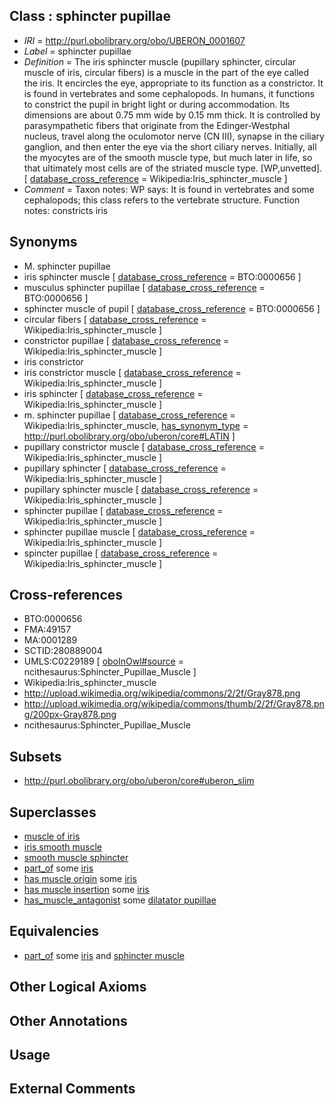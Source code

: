 
## Class : sphincter pupillae

 * *IRI* = http://purl.obolibrary.org/obo/UBERON_0001607
 * *Label* = sphincter pupillae
 * *Definition* = The iris sphincter muscle (pupillary sphincter, circular muscle of iris, circular fibers) is a muscle in the part of the eye called the iris. It encircles the eye, appropriate to its function as a constrictor. It is found in vertebrates and some cephalopods. In humans, it functions to constrict the pupil in bright light or during accommodation. Its dimensions are about 0.75 mm wide by 0.15 mm thick. It is controlled by parasympathetic fibers that originate from the Edinger-Westphal nucleus, travel along the oculomotor nerve (CN III), synapse in the ciliary ganglion, and then enter the eye via the short ciliary nerves. Initially, all the myocytes are of the smooth muscle type, but much later in life, so that ultimately most cells are of the striated muscle type. [WP,unvetted]. [ [database_cross_reference](../../ef/oboInOwl#hasDbXref.md) = Wikipedia:Iris_sphincter_muscle ]
 * *Comment* = Taxon notes: WP says: It is found in vertebrates and some cephalopods; this class refers to the vertebrate structure. Function notes: constricts iris

## Synonyms

 * M. sphincter pupillae
 * iris sphincter muscle [ [database_cross_reference](../../ef/oboInOwl#hasDbXref.md) = BTO:0000656 ]
 * musculus sphincter pupillae [ [database_cross_reference](../../ef/oboInOwl#hasDbXref.md) = BTO:0000656 ]
 * sphincter muscle of pupil [ [database_cross_reference](../../ef/oboInOwl#hasDbXref.md) = BTO:0000656 ]
 * circular fibers [ [database_cross_reference](../../ef/oboInOwl#hasDbXref.md) = Wikipedia:Iris_sphincter_muscle ]
 * constrictor pupillae [ [database_cross_reference](../../ef/oboInOwl#hasDbXref.md) = Wikipedia:Iris_sphincter_muscle ]
 * iris constrictor
 * iris constrictor muscle [ [database_cross_reference](../../ef/oboInOwl#hasDbXref.md) = Wikipedia:Iris_sphincter_muscle ]
 * iris sphincter [ [database_cross_reference](../../ef/oboInOwl#hasDbXref.md) = Wikipedia:Iris_sphincter_muscle ]
 * m. sphincter pupillae [ [database_cross_reference](../../ef/oboInOwl#hasDbXref.md) = Wikipedia:Iris_sphincter_muscle, [has_synonym_type](../../pe/oboInOwl#hasSynonymType.md) = http://purl.obolibrary.org/obo/uberon/core#LATIN ]
 * pupillary constrictor muscle [ [database_cross_reference](../../ef/oboInOwl#hasDbXref.md) = Wikipedia:Iris_sphincter_muscle ]
 * pupillary sphincter [ [database_cross_reference](../../ef/oboInOwl#hasDbXref.md) = Wikipedia:Iris_sphincter_muscle ]
 * pupillary sphincter muscle [ [database_cross_reference](../../ef/oboInOwl#hasDbXref.md) = Wikipedia:Iris_sphincter_muscle ]
 * sphincter pupillae [ [database_cross_reference](../../ef/oboInOwl#hasDbXref.md) = Wikipedia:Iris_sphincter_muscle ]
 * sphincter pupillae muscle [ [database_cross_reference](../../ef/oboInOwl#hasDbXref.md) = Wikipedia:Iris_sphincter_muscle ]
 * spincter pupillae [ [database_cross_reference](../../ef/oboInOwl#hasDbXref.md) = Wikipedia:Iris_sphincter_muscle ]

## Cross-references

 * BTO:0000656
 * FMA:49157
 * MA:0001289
 * SCTID:280889004
 * UMLS:C0229189 [ [oboInOwl#source](../../ce/oboInOwl#source.md) = ncithesaurus:Sphincter_Pupillae_Muscle ]
 * Wikipedia:Iris_sphincter_muscle
 * http://upload.wikimedia.org/wikipedia/commons/2/2f/Gray878.png
 * http://upload.wikimedia.org/wikipedia/commons/thumb/2/2f/Gray878.png/200px-Gray878.png
 * ncithesaurus:Sphincter_Pupillae_Muscle

## Subsets

 * http://purl.obolibrary.org/obo/uberon/core#uberon_slim

## Superclasses

 * [muscle of iris](../../UBERON/06/UBERON_0001606.md)
 * [iris smooth muscle](../../UBERON/34/UBERON_0004234.md)
 * [smooth muscle sphincter](../../UBERON/21/UBERON_0007521.md)
 * [part_of](../../BFO/50/BFO_0000050.md) some [iris](../../UBERON/69/UBERON_0001769.md)
 * [has muscle origin](../../RO/72/RO_0002372.md) some [iris](../../UBERON/69/UBERON_0001769.md)
 * [has muscle insertion](../../RO/73/RO_0002373.md) some [iris](../../UBERON/69/UBERON_0001769.md)
 * [has_muscle_antagonist](../../core#has/st/core#has_muscle_antagonist.md) some [dilatator pupillae](../../UBERON/08/UBERON_0001608.md)

## Equivalencies

 * [part_of](../../BFO/50/BFO_0000050.md) some [iris](../../UBERON/69/UBERON_0001769.md) and [sphincter muscle](../../UBERON/90/UBERON_0004590.md)

## Other Logical Axioms


## Other Annotations


## Usage


## External Comments

